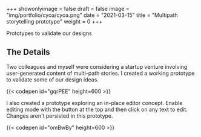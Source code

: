 +++
showonlyimage = false
draft = false 
image = "img/portfolio/cyoa/cyoa.png"
date = "2021-03-15"
title = "Multipath storytelling prototype"
weight = 0
+++

Prototypes to validate our designs

<!--more-->

## The Details

Two colleagues and myself were considering a startup venture involving user-generated content of multi-path stories. I created a working prototype to validate some of our design ideas.

{{< codepen id="gqrPEE" height=600 >}}

I also created a prototype exploring an in-place editor concept. Enable editing mode with the button at the top and then click on any text to edit. Changes aren't persisted in this prototype.

{{< codepen id="omBwBy" height=600 >}}


